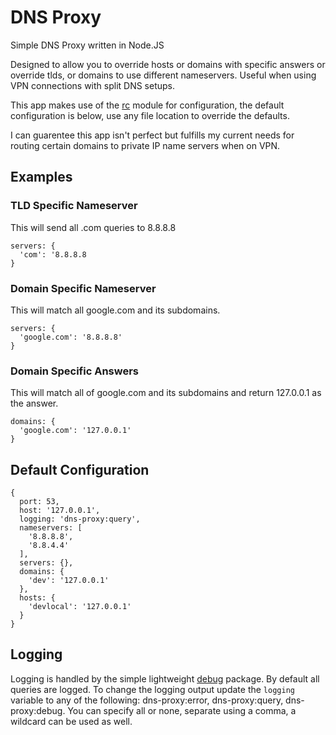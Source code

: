 # DNS Proxy

Simple DNS Proxy written in Node.JS

Designed to allow you to override hosts or domains with specific answers or override tlds, or domains to use different nameservers. Useful when using VPN connections with split DNS setups.

This app makes use of the [rc](https://www.npmjs.com/package/rc) module for configuration, the default configuration is below, use any file location to override the defaults.

I can guarentee this app isn't perfect but fulfills my current needs for routing certain domains to private IP name servers when on VPN.

## Examples

### TLD Specific Nameserver

This will send all .com queries to 8.8.8.8
```
servers: {
  'com': '8.8.8.8
}
```

### Domain Specific Nameserver

This will match all google.com and its subdomains. 
```
servers: {
  'google.com': '8.8.8.8'
}
```

### Domain Specific Answers
This will match all of google.com and its subdomains and return 127.0.0.1 as the answer.
```
domains: {
  'google.com': '127.0.0.1'
}
```


## Default Configuration
```
{
  port: 53,
  host: '127.0.0.1',
  logging: 'dns-proxy:query',
  nameservers: [
    '8.8.8.8',
    '8.8.4.4'
  ],
  servers: {},
  domains: {
    'dev': '127.0.0.1'
  },
  hosts: {
    'devlocal': '127.0.0.1'
  }
}
```

## Logging

Logging is handled by the simple lightweight [debug](https://www.npmjs.com/package/debug) package. By default all queries are logged. To change the logging output update the `logging` variable to any of the following: dns-proxy:error, dns-proxy:query, dns-proxy:debug. You can specify all or none, separate using a comma, a wildcard can be used as well.


